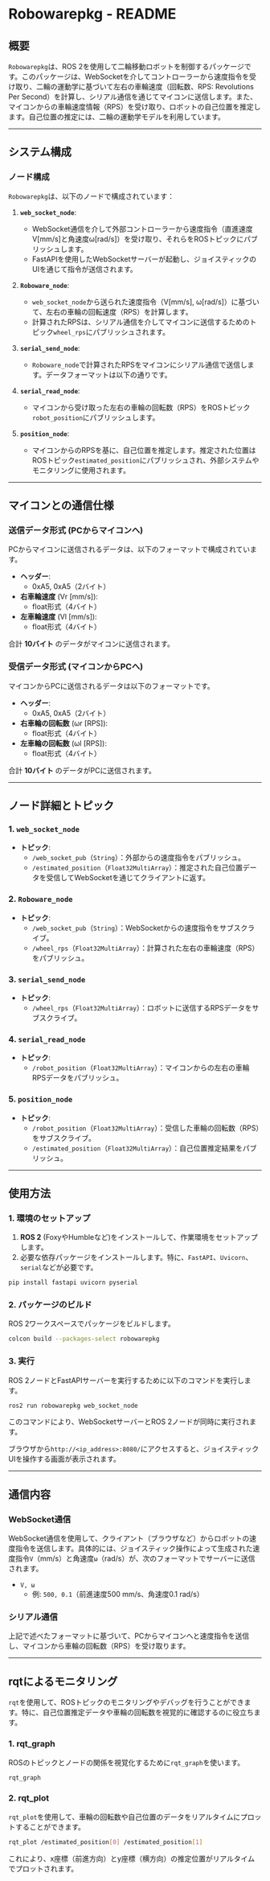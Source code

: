 
# Robowarepkg - README

## 概要

`Robowarepkg`は、ROS 2を使用して二輪移動ロボットを制御するパッケージです。このパッケージは、WebSocketを介してコントローラーから速度指令を受け取り、二輪の運動学に基づいて左右の車輪速度（回転数、RPS: Revolutions Per Second）を計算し、シリアル通信を通じてマイコンに送信します。また、マイコンからの車輪速度情報（RPS）を受け取り、ロボットの自己位置を推定します。自己位置の推定には、二輪の運動学モデルを利用しています。

---

## システム構成

### ノード構成

`Robowarepkg`は、以下のノードで構成されています：

1. **`web_socket_node`**:
    - WebSocket通信を介して外部コントローラーから速度指令（直進速度V[mm/s]と角速度ω[rad/s]）を受け取り、それらをROSトピックにパブリッシュします。
    - FastAPIを使用したWebSocketサーバーが起動し、ジョイスティックのUIを通じて指令が送信されます。

2. **`Roboware_node`**:
    - `web_socket_node`から送られた速度指令（V[mm/s], ω[rad/s]）に基づいて、左右の車輪の回転速度（RPS）を計算します。
    - 計算されたRPSは、シリアル通信を介してマイコンに送信するためのトピック`wheel_rps`にパブリッシュされます。

3. **`serial_send_node`**:
    - `Roboware_node`で計算されたRPSをマイコンにシリアル通信で送信します。データフォーマットは以下の通りです。
    
4. **`serial_read_node`**:
    - マイコンから受け取った左右の車輪の回転数（RPS）をROSトピック`robot_position`にパブリッシュします。

5. **`position_node`**:
    - マイコンからのRPSを基に、自己位置を推定します。推定された位置はROSトピック`estimated_position`にパブリッシュされ、外部システムやモニタリングに使用されます。

---

## マイコンとの通信仕様

### 送信データ形式 (PCからマイコンへ)
PCからマイコンに送信されるデータは、以下のフォーマットで構成されています。

- **ヘッダー**:
    - 0xA5, 0xA5（2バイト）
- **右車輪速度** (Vr [mm/s]):
    - float形式（4バイト）
- **左車輪速度** (Vl [mm/s]):
    - float形式（4バイト）

合計 **10バイト** のデータがマイコンに送信されます。

### 受信データ形式 (マイコンからPCへ)
マイコンからPCに送信されるデータは以下のフォーマットです。

- **ヘッダー**:
    - 0xA5, 0xA5（2バイト）
- **右車輪の回転数** (ωr [RPS]):
    - float形式（4バイト）
- **左車輪の回転数** (ωl [RPS]):
    - float形式（4バイト）

合計 **10バイト** のデータがPCに送信されます。

---

## ノード詳細とトピック

### 1. `web_socket_node`
- **トピック**:
    - `/web_socket_pub`（`String`）：外部からの速度指令をパブリッシュ。
    - `/estimated_position`（`Float32MultiArray`）：推定された自己位置データを受信してWebSocketを通じてクライアントに返す。

### 2. `Roboware_node`
- **トピック**:
    - `/web_socket_pub`（`String`）：WebSocketからの速度指令をサブスクライブ。
    - `/wheel_rps`（`Float32MultiArray`）：計算された左右の車輪速度（RPS）をパブリッシュ。

### 3. `serial_send_node`
- **トピック**:
    - `/wheel_rps`（`Float32MultiArray`）：ロボットに送信するRPSデータをサブスクライブ。

### 4. `serial_read_node`
- **トピック**:
    - `/robot_position`（`Float32MultiArray`）：マイコンからの左右の車輪RPSデータをパブリッシュ。

### 5. `position_node`
- **トピック**:
    - `/robot_position`（`Float32MultiArray`）：受信した車輪の回転数（RPS）をサブスクライブ。
    - `/estimated_position`（`Float32MultiArray`）：自己位置推定結果をパブリッシュ。

---

## 使用方法

### 1. 環境のセットアップ
1. **ROS 2** (FoxyやHumbleなど)をインストールして、作業環境をセットアップします。
2. 必要な依存パッケージをインストールします。特に、`FastAPI`、`Uvicorn`、`serial`などが必要です。

```bash
pip install fastapi uvicorn pyserial
```

### 2. パッケージのビルド
ROS 2ワークスペースでパッケージをビルドします。

```bash
colcon build --packages-select robowarepkg
```

### 3. 実行
ROS 2ノードとFastAPIサーバーを実行するために以下のコマンドを実行します。

```bash
ros2 run robowarepkg web_socket_node
```

このコマンドにより、WebSocketサーバーとROS 2ノードが同時に実行されます。

ブラウザから`http://<ip_address>:8080/`にアクセスすると、ジョイスティックUIを操作する画面が表示されます。

---

## 通信内容

### WebSocket通信
WebSocket通信を使用して、クライアント（ブラウザなど）からロボットの速度指令を送信します。具体的には、ジョイスティック操作によって生成された速度指令`V`（mm/s）と角速度`ω`（rad/s）が、次のフォーマットでサーバーに送信されます。

- `V, ω`
    - 例: `500, 0.1`（前進速度500 mm/s、角速度0.1 rad/s）

### シリアル通信
上記で述べたフォーマットに基づいて、PCからマイコンへと速度指令を送信し、マイコンから車輪の回転数（RPS）を受け取ります。

---

## rqtによるモニタリング

`rqt`を使用して、ROSトピックのモニタリングやデバッグを行うことができます。特に、自己位置推定データや車輪の回転数を視覚的に確認するのに役立ちます。

### 1. rqt_graph
ROSのトピックとノードの関係を視覚化するために`rqt_graph`を使います。

```bash
rqt_graph
```

### 2. rqt_plot
`rqt_plot`を使用して、車輪の回転数や自己位置のデータをリアルタイムにプロットすることができます。

```bash
rqt_plot /estimated_position[0] /estimated_position[1]
```

これにより、x座標（前進方向）とy座標（横方向）の推定位置がリアルタイムでプロットされます。
